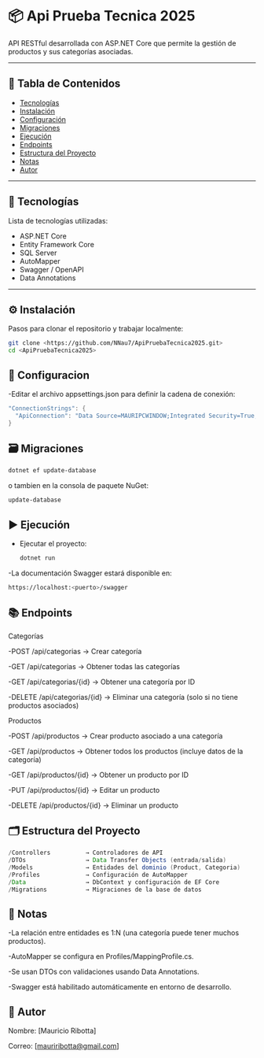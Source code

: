 # 📦 Api Prueba Tecnica 2025

API RESTful desarrollada con ASP.NET Core que permite la gestión de productos y sus categorías asociadas.

---

## 📑 Tabla de Contenidos

- [Tecnologías](#tecnologías)
- [Instalación](#instalación)
- [Configuración](#configuración)
- [Migraciones](#migraciones)
- [Ejecución](#ejecución)
- [Endpoints](#endpoints)
- [Estructura del Proyecto](#estructura-del-proyecto)
- [Notas](#notas)
- [Autor](#autor)

---

## 🚀 Tecnologías

Lista de tecnologías utilizadas:

- ASP.NET Core
- Entity Framework Core
- SQL Server
- AutoMapper
- Swagger / OpenAPI
- Data Annotations

---

## ⚙️ Instalación

Pasos para clonar el repositorio y trabajar localmente:

```bash
git clone <https://github.com/NNau7/ApiPruebaTecnica2025.git>
cd <ApiPruebaTecnica2025>
```

## 🔧 Configuracion

-Editar el archivo appsettings.json para definir la cadena de conexión:
  ```java
  "ConnectionStrings": {
    "ApiConnection": "Data Source=MAURIPCWINDOW;Integrated Security=True;Connect Timeout=30;Encrypt=True;Trust Server Certificate=True;Application Intent=ReadWrite;Multi Subnet Failover=False;DataBase=ProductsDB"
  }
 ```

## 🗃️ Migraciones
```bash
dotnet ef update-database
```
o tambien en la consola de paquete NuGet:
```bash
update-database
```

## ▶️ Ejecución
- Ejecutar el proyecto:
  ```bash
  dotnet run
  ```
-La documentación Swagger estará disponible en:
```bash
https://localhost:<puerto>/swagger
```

## 📚 Endpoints
Categorías

-POST /api/categorias → Crear categoría

-GET /api/categorias → Obtener todas las categorías

-GET /api/categorias/{id} → Obtener una categoría por ID

-DELETE /api/categorias/{id} → Eliminar una categoría (solo si no tiene productos asociados)

Productos

-POST /api/productos → Crear producto asociado a una categoría

-GET /api/productos → Obtener todos los productos (incluye datos de la categoría)

-GET /api/productos/{id} → Obtener un producto por ID

-PUT /api/productos/{id} → Editar un producto

-DELETE /api/productos/{id} → Eliminar un producto

## 🗂️ Estructura del Proyecto
```java
/Controllers          → Controladores de API
/DTOs                 → Data Transfer Objects (entrada/salida)
/Models               → Entidades del dominio (Product, Categoria)
/Profiles             → Configuración de AutoMapper
/Data                 → DbContext y configuración de EF Core
/Migrations           → Migraciones de la base de datos
```

## 📝 Notas

-La relación entre entidades es 1:N (una categoría puede tener muchos productos).

-AutoMapper se configura en Profiles/MappingProfile.cs.

-Se usan DTOs con validaciones usando Data Annotations.

-Swagger está habilitado automáticamente en entorno de desarrollo.


## 👤 Autor

Nombre: [Mauricio Ribotta]

Correo: [mauriribotta@gmail.com]
